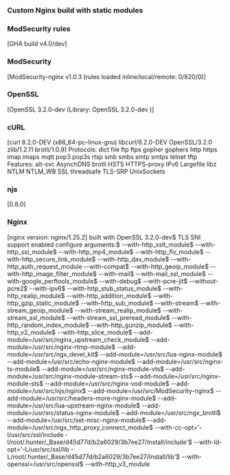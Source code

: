 ### Custom Nginx build with static modules
### ModSecurity rules
[GHA build v4.0/dev]
### ModSecurity
[ModSecurity-nginx v1.0.3 (rules loaded inline/local/remote: 0/820/0)]
### OpenSSL
[OpenSSL 3.2.0-dev  (Library: OpenSSL 3.2.0-dev )]
### cURL
[curl 8.2.0-DEV (x86_64-pc-linux-gnu) libcurl/8.2.0-DEV OpenSSL/3.2.0 zlib/1.2.11 brotli/1.0.9]
Protocols: dict file ftp ftps gopher gophers http https imap imaps mqtt pop3 pop3s rtsp smb smbs smtp smtps telnet tftp
Features: alt-svc AsynchDNS brotli HSTS HTTPS-proxy IPv6 Largefile libz NTLM NTLM_WB SSL threadsafe TLS-SRP UnixSockets
### njs
[0.8.0]
### Nginx
[nginx version: nginx/1.25.2]
built with OpenSSL 3.2.0-dev$
TLS SNI support enabled
configure arguments:$
  --with-http_xslt_module$
  --with-http_ssl_module$
  --with-http_mp4_module$
  --with-http_flv_module$
  --with-http_secure_link_module$
  --with-http_dav_module$
  --with-http_auth_request_module --with-compat$
  --with-http_geoip_module$
  --with-http_image_filter_module$
  --with-mail$
  --with-mail_ssl_module$
  --with-google_perftools_module$
  --with-debug$
  --with-pcre-jit$
  --without-pcre2$
  --with-ipv6$
  --with-http_stub_status_module$
  --with-http_realip_module$
  --with-http_addition_module$
  --with-http_gzip_static_module$
  --with-http_sub_module$
  --with-stream$
  --with-stream_geoip_module$
  --with-stream_realip_module$
  --with-stream_ssl_module$
  --with-stream_ssl_preread_module$
  --with-http_random_index_module$
  --with-http_gunzip_module$
  --with-http_v2_module$
  --with-http_slice_module$
  --add-module=/usr/src/nginx_upstream_check_module$
  --add-module=/usr/src/nginx-rtmp-module$
  --add-module=/usr/src/ngx_devel_kit$
  --add-module=/usr/src/lua-nginx-module$
  --add-module=/usr/src/echo-nginx-module$
  --add-module=/usr/src/nginx-ts-module$
  --add-module=/usr/src/nginx-module-vts$
  --add-module=/usr/src/nginx-module-stream-sts$
  --add-module=/usr/src/nginx-module-sts$
  --add-module=/usr/src/nginx-vod-module$
  --add-module=/usr/src/njs/nginx$
  --add-module=/usr/src/ModSecurity-nginx$
  --add-module=/usr/src/headers-more-nginx-module$
  --add-module=/usr/src/lua-upstream-nginx-module$
  --add-module=/usr/src/status-nginx-module$
  --add-module=/usr/src/ngx_brotli$
  --add-module=/usr/src/set-misc-nginx-module$
  --add-module=/usr/src/ngx_http_proxy_connect_module$
  --with-cc-opt='-I/usr/src/ssl/include -I/root/.hunter/_Base/d45d77d/b2a6029/3b7ee27/Install/include'$
  --with-ld-opt='-L/usr/src/ssl/lib -L/root/.hunter/_Base/d45d77d/b2a6029/3b7ee27/Install/lib'$
  --with-openssl=/usr/src/openssl$
  --with-http_v3_module
